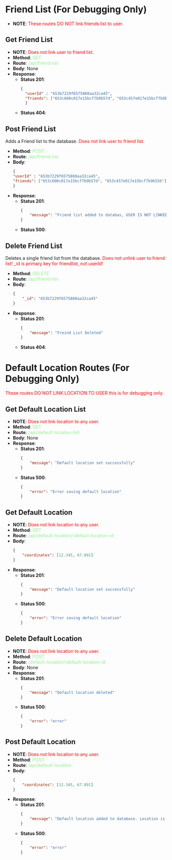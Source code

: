 # Friend List (For Debugging Only)
- **NOTE**: <span style="color:red">These routes DO NOT link friends list to user.</span>

## Get Friend List
- **NOTE**: <span style="color:red">Does not link user to friend list.</span>
- **Method**: <span style="color:lightgreen">GET</span>
- **Route**: <span style="color:lightgreen">/api/friend-list</span>
- **Body**: None
- **Response**:
    - **Status 201**:
      ```json
      {
        "userId" : "653b7229f6575860aa32ca45",
        "friends": ["653c600c017e15bcf7b9b57d", "653c457e017e15bcf7b9b556"]
        }
      ```
    - **Status 404**:

## Post Friend List
Adds a Friend list to the database. <span style="color:red">Does not link user to friend list.</span>
- **Method**: <span style="color:lightgreen">POST</span>
- **Route**: <span style="color:lightgreen">/api/friend-list</span>
- **Body**: 
    ```json
    {
    "userId" : "653b7229f6575860aa32ca45",
    "friends": ["653c600c017e15bcf7b9b57d", "653c457e017e15bcf7b9b556"]
    }
    ```
- **Response**:
    - **Status 201**:
      ```json
      {
          "message": "Friend list added to databas, USER IS NOT LINKED TO FRIENDLIST"
      }
      ```
    - **Status 500**:

## Delete Friend List
Deletes a single friend list from the database. <span style="color:red">Does not unlink user to friend list! _id is primary key for friendlist, not userId!</span>
- **Method**: <span style="color:lightgreen">DELETE</span>
- **Route**: <span style="color:lightgreen">/api/friend-list</span>
- **Body**:
    ```json
    {
        "_id": "653b7229f6575860aa32ca45"
    }
    ```
- **Response**:
    - **Status 201**:
      ```json
      {
          "message": "Freind List Deleted"
      }
      ```
    - **Status 404**:


# Default Location Routes (For Debugging Only)

 <span style="color:red">These routes DO NOT LINK LOCATION TO USER this is for debugging only.</span>
## Get Default Location List
- **NOTE**: <span style="color:red">Does not link location to any user.</span>
- **Method**: <span style="color:lightgreen">GET</span>
- **Route**: <span style="color:lightgreen">/api/default-location-list</span>
- **Body**: None
- **Response**:
    - **Status 201**:
      ```json
      {
          "message": "Default location set successfully"
      }
      ```
    - **Status 500**:
      ```json
      {
          "error": "Error saving default location"
      }
      ```
## Get Default Location
- **NOTE**: <span style="color:red">Does not link location to any user.</span>
- **Method**: <span style="color:lightgreen">GET</span>
- **Route**: <span style="color:lightgreen">/api/default-location/:default-location-id</span>
- **Body**:
    ```json
    {
        "coordinates": [12.345, 67.891]
    }
    ```
- **Response**:
    - **Status 201**:
      ```json
      {
          "message": "Default location set successfully"
      }
      ```
    - **Status 500**:
      ```json
      {
          "error": "Error saving default location"
      }
      ```

## Delete Default Location
- **NOTE**: <span style="color:red">Does not link location to any user.</span>
- **Method**: <span style="color:lightgreen">POST</span>
- **Route**: <span style="color:lightgreen">/default-location/:default-location-id</span>
- **Body**: None
- **Response**:
    - **Status 201**:
      ```json
      {
          "message": "Default location deleted"
      }
      ```
    - **Status 500**:
      ```json
      {
          "error": "error"
      }
      ```

## Post Default Location
- **NOTE**: <span style="color:red">Does not link location to any user.</span>
- **Method**: <span style="color:lightgreen">POST</span>
- **Route**: <span style="color:lightgreen">/api/default-location</span>
- **Body**:
    ```json
    {
        "coordinates": [12.345, 67.891]
    }
    ```
- **Response**:
    - **Status 201**:
      ```json
      {
          "message": "Default location added to database. Location is NOT LINKED TO USER"
      }
      ```
    - **Status 500**:
      ```json
      {
          "error": "error"
      }
      ```